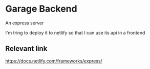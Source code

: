 
# Garage Backend

An express server

I'm tring to deploy it to netlify so that I can use its api in a frontend




## Relevant link

https://docs.netlify.com/frameworks/express/


